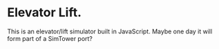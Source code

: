 Elevator Lift.
=============

This is an elevator/lift simulator built in JavaScript. Maybe one day it will form part of a SimTower port?
